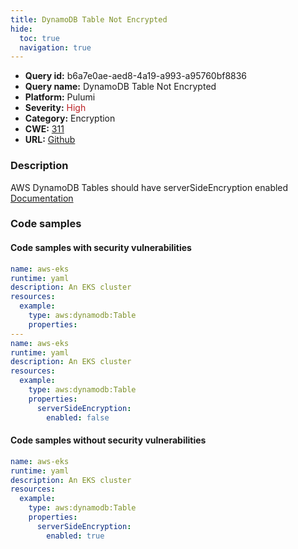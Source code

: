 ```yaml
---
title: DynamoDB Table Not Encrypted
hide:
  toc: true
  navigation: true
---
```


<style>
  .highlight .hll {
    background-color: #ff171742;
  }
  .md-content {
    max-width: 1100px;
    margin: 0 auto;
  }
</style>

-   **Query id:** b6a7e0ae-aed8-4a19-a993-a95760bf8836
-   **Query name:** DynamoDB Table Not Encrypted
-   **Platform:** Pulumi
-   **Severity:** <span style="color:#bb2124">High</span>
-   **Category:** Encryption
-   **CWE:** <a href="https://cwe.mitre.org/data/definitions/311.html" onclick="newWindowOpenerSafe(event, 'https://cwe.mitre.org/data/definitions/311.html')">311</a>
-   **URL:** [Github](https://github.com/Checkmarx/kics/tree/master/assets/queries/pulumi/aws/dynamodb_table_not_encrypted)

### Description
AWS DynamoDB Tables should have serverSideEncryption enabled<br>
[Documentation](https://www.pulumi.com/registry/packages/aws/api-docs/dynamodb/table/#serversideencryption_yaml)

### Code samples
#### Code samples with security vulnerabilities
```yaml title="Positive test num. 1 - yaml file" hl_lines="17 7"
name: aws-eks
runtime: yaml
description: An EKS cluster
resources:
  example:
    type: aws:dynamodb:Table
    properties:
---
name: aws-eks
runtime: yaml
description: An EKS cluster
resources:
  example:
    type: aws:dynamodb:Table
    properties:
      serverSideEncryption:
        enabled: false


```


#### Code samples without security vulnerabilities
```yaml title="Negative test num. 1 - yaml file"
name: aws-eks
runtime: yaml
description: An EKS cluster
resources:
  example:
    type: aws:dynamodb:Table
    properties:
      serverSideEncryption:
        enabled: true

```
